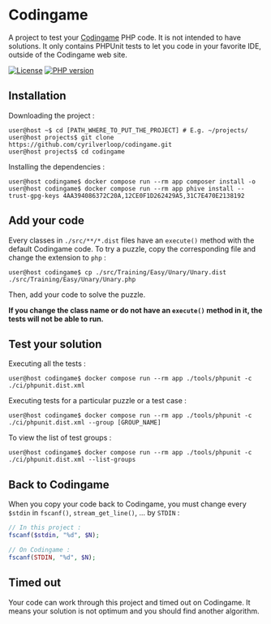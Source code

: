 # Codingame

A project to test your [Codingame](https://www.codingame.com/) PHP code. It is not intended to have solutions.
It only contains PHPUnit tests to let you code in your favorite IDE, outside of the Codingame web site.

[![License](https://img.shields.io/github/license/cyrilverloop/codingame)](https://github.com/cyrilverloop/codingame/blob/trunk/LICENSE)
[![PHP version](https://img.shields.io/badge/php-%3D7.3-%23777BB4?logo=php&style=flat)](https://www.php.net/)


## Installation

Downloading the project :
```shellsession
user@host ~$ cd [PATH_WHERE_TO_PUT_THE_PROJECT] # E.g. ~/projects/
user@host projects$ git clone https://github.com/cyrilverloop/codingame.git
user@host projects$ cd codingame
```

Installing the dependencies :
```shellsession
user@host codingame$ docker compose run --rm app composer install -o
user@host codingame$ docker compose run --rm app phive install --trust-gpg-keys 4AA394086372C20A,12CE0F1D262429A5,31C7E470E2138192
```


## Add your code

Every classes in `./src/**/*.dist` files have an `execute()` method with the default Codingame code.
To try a puzzle, copy the corresponding file and change the extension to `php` :
```shellsession
user@host codingame$ cp ./src/Training/Easy/Unary/Unary.dist ./src/Training/Easy/Unary/Unary.php
```
Then, add your code to solve the puzzle.

**If you change the class name or do not have an `execute()` method in it, the tests will not be able to run.**


## Test your solution

Executing all the tests :
```shellsession
user@host codingame$ docker compose run --rm app ./tools/phpunit -c ./ci/phpunit.dist.xml
```

Executing tests for a particular puzzle or a test case :
```shellsession
user@host codingame$ docker compose run --rm app ./tools/phpunit -c ./ci/phpunit.dist.xml --group [GROUP_NAME]
```

To view the list of test groups :
```shellsession
user@host codingame$ docker compose run --rm app ./tools/phpunit -c ./ci/phpunit.dist.xml --list-groups
```


## Back to Codingame

When you copy your code back to Codingame, you must change every `$stdin` in `fscanf()`, `stream_get_line()`, ...
by `STDIN` :
```php
// In this project :
fscanf($stdin, "%d", $N);
```

```php
// On Codingame :
fscanf(STDIN, "%d", $N);
```


## Timed out

Your code can work through this project and timed out on Codingame.
It means your solution is not optimum and you should find another algorithm.
